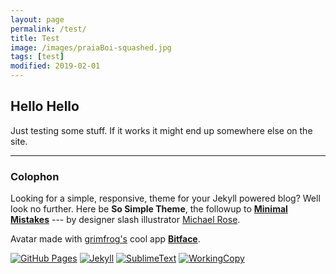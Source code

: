 ```yaml
---
layout: page
permalink: /test/
title: Test
image: /images/praiaBoi-squashed.jpg
tags: [test]
modified: 2019-02-01
---
```

  
## Hello Hello

Just testing some stuff. If it works it might end up somewhere else on the site.


<i class="fas fa-camera-retro"></i>
<span class="fas fa-camera-retro"></span>

----

### Colophon

Looking for a simple, responsive, theme for your Jekyll powered blog? Well look no further. Here be **So Simple Theme**, the followup to [**Minimal Mistakes**](http://mmistakes.github.io/minimal-mistakes) --- by designer slash illustrator [Michael Rose](http://mademistakes.com).  

Avatar made with [grimfrog's](https://twitter.com/grimfrog) cool app [**Bitface**](https://itunes.apple.com/no/app/bitface-8-bit-avatar-creator/id687230250?mt=8).  

[![GitHub Pages](https://img.shields.io/badge/hosted-github-ff69b4.svg?style=for-the-badge)](https://pages.github.com/) 
[![Jekyll](https://img.shields.io/badge/powered-jekyll-ff69b4.svg?style=for-the-badge)](http://jekyllrb.com/) 
[![SublimeText](https://img.shields.io/badge/assembled-sublimetext-ff69b4.svg?style=for-the-badge)](http://www.sublimetext.com/) 
[![WorkingCopy](https://img.shields.io/badge/updated-workingcopy-ff69b4.svg?style=for-the-badge)](https://workingcopy.app/)